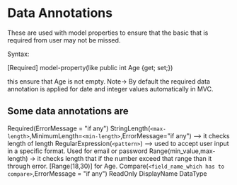 ﻿# Data Annotations
These are used with model properties to ensure that the basic that is required from user may not be missed.

Syntax:

[Required]
model-property(like public int Age {get; set;})

this ensure that Age is not empty.
Note-> By default the required data annotation is applied for date and integer values automatically in MVC.

## Some data annotations are
Required(ErrorMessage = "if any")
StringLength(`<max-length>`,MinimumLength=`<min-length>`,ErrorMessage="if any") --> it checks length of length
RegularExpression(`<pattern>`) --> used to accept user input in a specific format. Used for email or password
Range(min_value,max-length) -> it checks length that if the number exceed that range than it through error. [Range(18,30)] for Age.
Compare(`<field_name_which has to compare>`,ErrorMessage = "if any")
ReadOnly
DisplayName
DataType